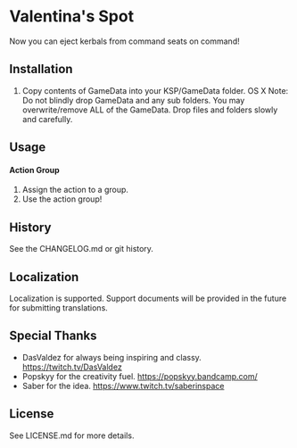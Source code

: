 # Valentina's Spot

Now you can eject kerbals from command seats on command!

## Installation

1. Copy contents of GameData into your KSP/GameData folder. OS X Note: Do not blindly drop GameData and any sub folders. You may overwrite/remove ALL of the GameData. Drop files and folders slowly and carefully.

## Usage

#### Action Group
1. Assign the action to a group.
2. Use the action group!

## History

See the CHANGELOG.md or git history.

## Localization

Localization is supported. Support documents will be provided in the future for submitting translations.

## Special Thanks

- DasValdez for always being inspiring and classy. https://twitch.tv/DasValdez
- Popskyy for the creativity fuel. https://popskyy.bandcamp.com/
- Saber for the idea. https://www.twitch.tv/saberinspace

## License

See LICENSE.md for more details.
